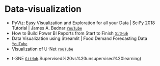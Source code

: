 # Data-visualization

- PyViz: Easy Visualization and Exploration for all your Data | SciPy 2018 Tutorial | James A. Bednar [`YouTube`](https://youtu.be/aZ1G_Q7ovmc)
- How to Build Power BI Reports from Start to Finish [`GitHub`](https://youtu.be/Z2t7l8b1uWU)
- Data Visualization using Streamlit | Food Demand Forecasting Data [`YouTube`](https://youtu.be/kAJNbcwj6gE)
- Visualization of U-Net [`YouTube`](https://youtu.be/uJ63xbVPMKs)
+ t-SNE [`GitHub`](https://github.com/ShubhangiDabral13/Approaching-Any-Machine-Learning-Problems/tree/master/01).Supervised%20vs%20unsupervised%20learning)
